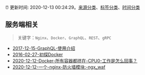 :alarm_clock: 更新时间: 2020-12-13 00:24:29。[来源分类](../README.md)、[标签分类](../TAGS.md)、[时间分类](../TIMELINE.md)

## 服务端相关


> 关键字：`Nginx`、`Docker`、`GraphQL`、`REST`、`gRPC`



- [2017-12-15-GraphQL-使用介绍](https://aotu.io/notes/2017/12/15/graphql-use/) 
- [2016-02-27-初探Docker](https://aotu.io/notes/2016/02/27/docker/) 
- [2020-12-12-Docker-所有容器都挤在-CPU0-工作是怎么回事？](https://www.v2ex.com/t/734881) 
- [2020-12-12-一个-nginx-防火墙模块:-ngx_waf](https://www.v2ex.com/t/734874) 